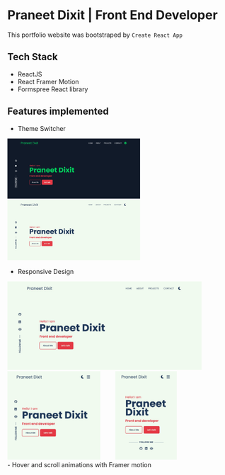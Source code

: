 # Praneet Dixit | Front End Developer

This portfolio website was bootstraped by `Create React App`

## Tech Stack

 - ReactJS
 - React Framer Motion
 - Formspree React library

## Features implemented

 - Theme Switcher

<div>

<img src="./src/Resources/Dark%20mode.jpg" width="300px" style="margin-right:30px">
<img src="./src/Resources/Light%20mode.jpg" width="300px">

</div>

 - Responsive Design

 <div>
<img src="./src/Resources/Light%20mode.jpg" height="200px" style="margin-right:30px">
<img src="./src/Resources/Tab layout.jpg" height="200px" style="margin-right:30px">
<img src="./src/Resources/Mobile layout.jpg" height="200px">
</div>
 - Hover and scroll animations with Framer motion